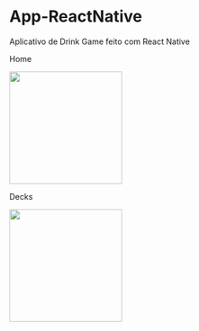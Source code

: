 # App-ReactNative

Aplicativo de Drink Game feito com React Native



Home


<img src="https://i.imgur.com/l8tW69Z.jpg" width="200">


Decks


<img src="https://i.imgur.com/aKyHFuY.jpg" width="200">

